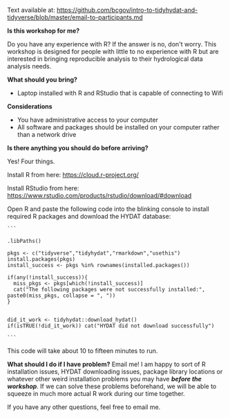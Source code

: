Text available at: https://github.com/bcgov/intro-to-tidyhydat-and-tidyverse/blob/master/email-to-participants.md

**Is this workshop for me?**

Do you have any experience with R? If the answer is no, don't worry. This workshop is designed for people with little to no experience with R but are interested in bringing reproducible analysis to their hydrological data analysis needs. 

**What should you bring?**
 - Laptop installed with R and RStudio that is capable of connecting to Wifi
 
**Considerations**
- You have administrative access to your computer
- All software and packages should be installed on your computer rather than a network drive
 

**Is there anything you should do before arriving?**

Yes! Four things. 

Install R from here:
https://cloud.r-project.org/

Install RStudio from here:
https://www.rstudio.com/products/rstudio/download/#download

Open R and paste the following code into the blinking console to install required R packages and download the HYDAT database:
    
    ```
    
    .libPaths()
    
    pkgs <- c("tidyverse","tidyhydat","rmarkdown","usethis")
    install.packages(pkgs)
    install_success <- pkgs %in% rownames(installed.packages())
    
    if(any(!install_success)){
      miss_pkgs <- pkgs[which(!install_success)]
      cat("The following packages were not successfully installed:", paste0(miss_pkgs, collapse = ", "))
    }
    
    
    did_it_work <- tidyhydat::download_hydat()
    if(isTRUE(!did_it_work)) cat("HYDAT did not download successfully")
    
    ```

This code will take about 10 to fifteen minutes to run.

**What should I do if I have problem?**
Email me! I am happy to sort of R installation issues, HYDAT downloading issues, package library locations or whatever other weird installation problems you may have ***before the workshop***. If we can solve these problems beforehand, we will be able to squeeze in much more actual R work during our time together. 

If you have any other questions, feel free to email me. 



